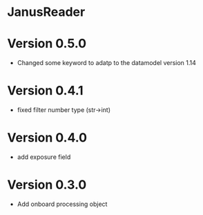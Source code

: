 # JanusReader
# Version 0.5.0

- Changed some keyword to adatp to the datamodel version 1.14

# Version 0.4.1

- fixed filter number type (str->int)

# Version 0.4.0
- add exposure field

# Version 0.3.0
- Add onboard processing object